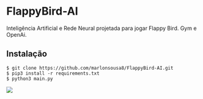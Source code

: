 # FlappyBird-AI
Inteligência Artificial e Rede Neural projetada para jogar Flappy Bird. Gym e OpenAi. 

## Instalação
```
$ git clone https://github.com/marlonsousa8/FlappyBird-AI.git
$ pip3 install -r requirements.txt
$ python3 main.py
```

![](https://imgur.com/BMNXZgdl.png)
